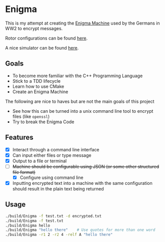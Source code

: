 # Enigma

This is my attempt at creating the [Enigma Machine](https://en.wikipedia.org/wiki/Enigma_machine) used by the Germans in WW2 to encrypt messages.

Rotor configurations can be found [here](https://www.codesandciphers.org.uk/enigma/rotorspec.htm).

A nice simulator can be found [here](https://piotte13.github.io/enigma-cipher/).

## Goals

* To become more familiar with the C++ Programming Language
* Stick to a TDD lifecycle
* Learn how to use CMake
* Create an Enigma Machine

The following are nice to haves but are not the main goals of this project

* See how this can be turned into a unix command line tool to encrypt files (like `openssl`)
* Try to break the Enigma Code

## Features

- [x] Interact through a command line interface
- [x] Can input either files or type message
- [x] Output to a file or terminal
- [ ] ~~Machine should be configurable using JSON (or some other structured file format)~~
  - [x] Configure using command line
- [x] Inputting encrypted text into a machine with the same configuration should result in the plain text being returned

## Usage

```bash
./build/Enigma -f test.txt -d encrypted.txt
./build/Enigma -f test.txt
./build/Enigma hello
./build/Enigma "hello there"    # Use quotes for more than one word
./build/Enigma -r1 2 -r2 4 -relf A "hello there"
```
